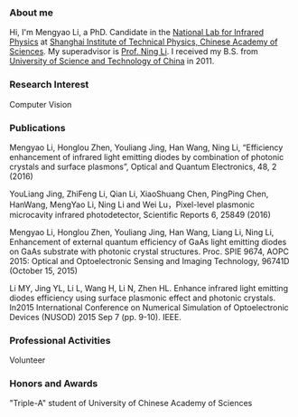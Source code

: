 ### About me
Hi, I'm Mengyao Li, a PhD. Candidate in the [National Lab for Infrared Physics](http://nlip.sitp.cas.cn/) at [Shanghai Institute of Technical Physics, Chinese Academy of Sciences](http://www.sitp.ac.cn/). My superadvisor is [Prof. Ning Li](http://www.sitp.ac.cn/rcjy/dszjk/bssds/201109/t20110910_3345615.html?randid=0.13332728470245914). I received my B.S. from [University of Science and Technology of China](http://www.ustc.edu.cn/) in 2011.
### Research Interest
Computer Vision

### Publications
Mengyao Li, Honglou Zhen, Youliang Jing, Han Wang, Ning Li, “Efficiency enhancement of infrared light emitting diodes by combination of photonic crystals and surface plasmons”, Optical and Quantum Electronics, 48, 2 (2016)

YouLiang Jing, ZhiFeng Li, Qian Li, XiaoShuang Chen, PingPing Chen, HanWang, MengYao Li, Ning Li and Wei Lu，Pixel-level plasmonic microcavity infrared photodetector, Scientific Reports 6, 25849 (2016)

Mengyao Li, Honglou Zhen, Youliang Jing, Han Wang, Liang Li, Ning Li, Enhancement of external quantum efficiency of GaAs light emitting diodes on GaAs substrate with photonic crystal structures. Proc. SPIE 9674, AOPC 2015: Optical and Optoelectronic Sensing and Imaging Technology, 96741D (October 15, 2015)

Li MY, Jing YL, Li L, Wang H, Li N, Zhen HL. Enhance infrared light emitting diodes efficiency using surface plasmonic effect and photonic crystals. In2015 International Conference on Numerical Simulation of Optoelectronic Devices (NUSOD) 2015 Sep 7 (pp. 9-10). IEEE.


### Professional Activities
Volunteer

### Honors and Awards
"Triple-A" student of University of Chinese Academy of Sciences
